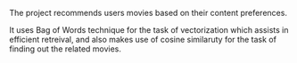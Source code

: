 The project recommends users movies based on their content preferences.

It uses Bag of Words technique for the task of vectorization which assists in efficient retreival, and also makes use of cosine similaruty for the task of finding out the related movies.
